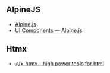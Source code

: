 ## AlpineJS
- [Alpine.js](https://alpinejs.dev/)
- [UI Components — Alpine.js](https://alpinejs.dev/components)

## Htmx
- [</> htmx - high power tools for html](https://htmx.org/)